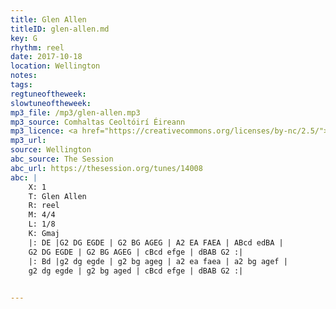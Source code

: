 ```yaml
---
title: Glen Allen
titleID: glen-allen.md
key: G
rhythm: reel
date: 2017-10-18
location: Wellington 
notes:
tags: 
regtuneoftheweek:
slowtuneoftheweek:
mp3_file: /mp3/glen-allen.mp3
mp3_source: Comhaltas Ceoltóirí Éireann
mp3_licence: <a href="https://creativecommons.org/licenses/by-nc/2.5/">CC-BY-NC-2.5</a>
mp3_url: 
source: Wellington
abc_source: The Session
abc_url: https://thesession.org/tunes/14008
abc: |
    X: 1
    T: Glen Allen
    R: reel
    M: 4/4
    L: 1/8
    K: Gmaj
    |: DE |G2 DG EGDE | G2 BG AGEG | A2 EA FAEA | ABcd edBA |
    G2 DG EGDE | G2 BG AGEG | cBcd efge | dBAB G2 :|
    |: Bd |g2 dg egde | g2 bg ageg | a2 ea faea | a2 bg agef |
    g2 dg egde | g2 bg aged | cBcd efge | dBAB G2 :|
    

---
```

